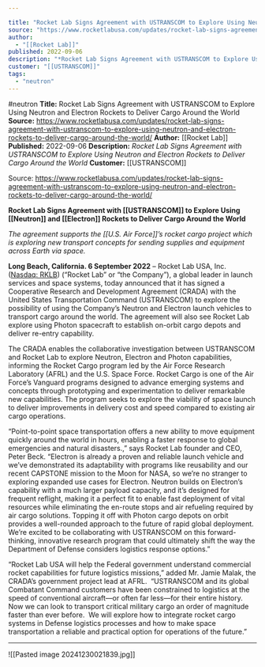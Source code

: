 ```yaml
---

title: "Rocket Lab Signs Agreement with USTRANSCOM to Explore Using Neutron and Electron Rockets to Deliver Cargo Around the World "
source: "https://www.rocketlabusa.com/updates/rocket-lab-signs-agreement-with-ustranscom-to-explore-using-neutron-and-electron-rockets-to-deliver-cargo-around-the-world/"
author:
  - "[[Rocket Lab]]"
published: 2022-09-06
description: "*Rocket Lab Signs Agreement with USTRANSCOM to Explore Using Neutron and Electron Rockets to Deliver Cargo Around the World*"
customer: "[[USTRANSCOM]]"
tags:
  - "neutron"
---
```


#neutron
**Title:** Rocket Lab Signs Agreement with USTRANSCOM to Explore Using Neutron and Electron Rockets to Deliver Cargo Around the World 
**Source:** https://www.rocketlabusa.com/updates/rocket-lab-signs-agreement-with-ustranscom-to-explore-using-neutron-and-electron-rockets-to-deliver-cargo-around-the-world/
**Author:** [[Rocket Lab]]
**Published:** 2022-09-06
**Description:** *Rocket Lab Signs Agreement with USTRANSCOM to Explore Using Neutron and Electron Rockets to Deliver Cargo Around the World*
**Customer:** [[USTRANSCOM]]

Source: https://www.rocketlabusa.com/updates/rocket-lab-signs-agreement-with-ustranscom-to-explore-using-neutron-and-electron-rockets-to-deliver-cargo-around-the-world/

**Rocket Lab Signs Agreement with [[USTRANSCOM]] to Explore Using [[Neutron]] and [[Electron]] Rockets to Deliver Cargo Around the World**

*The agreement supports the [[U.S. Air Force]]’s rocket cargo project which is exploring new transport concepts for sending supplies and equipment across Earth via space.*

**Long Beach, California. 6 September 2022** – Rocket Lab USA, Inc. ([Nasdaq: RKLB](https://www.nasdaq.com/market-activity/stocks/rklb-0)) (“Rocket Lab” or “the Company”), a global leader in launch services and space systems, today announced that it has signed a Cooperative Research and Development Agreement (CRADA) with the United States Transportation Command (USTRANSCOM) to explore the possibility of using the Company’s Neutron and Electron launch vehicles to transport cargo around the world. The agreement will also see Rocket Lab explore using Photon spacecraft to establish on-orbit cargo depots and deliver re-entry capability.

The CRADA enables the collaborative investigation between USTRANSCOM and Rocket Lab to explore Neutron, Electron and Photon capabilities, informing the Rocket Cargo program led by the Air Force Research Laboratory (AFRL) and the U.S. Space Force. Rocket Cargo is one of the Air Force’s Vanguard programs designed to advance emerging systems and concepts through prototyping and experimentation to deliver remarkable new capabilities. The program seeks to explore the viability of space launch to deliver improvements in delivery cost and speed compared to existing air cargo operations.

“Point-to-point space transportation offers a new ability to move equipment quickly around the world in hours, enabling a faster response to global emergencies and natural disasters.,” says Rocket Lab founder and CEO, Peter Beck. “Electron is already a proven and reliable launch vehicle and we’ve demonstrated its adaptability with programs like reusability and our recent CAPSTONE mission to the Moon for NASA, so we’re no stranger to exploring expanded use cases for Electron. Neutron builds on Electron’s capability with a much larger payload capacity, and it’s designed for frequent reflight, making it a perfect fit to enable fast deployment of vital resources while eliminating the en-route stops and air refueling required by air cargo solutions. Topping it off with Photon cargo depots on orbit provides a well-rounded approach to the future of rapid global deployment. We’re excited to be collaborating with USTRANSCOM on this forward-thinking, innovative research program that could ultimately shift the way the Department of Defense considers logistics response options.”

“Rocket Lab USA will help the Federal government understand commercial rocket capabilities for future logistics missions,” added Mr. Jamie Malak, the CRADA’s government project lead at AFRL.  “USTRANSCOM and its global Combatant Command customers have been constrained to logistics at the speed of conventional aircraft—or often far less—for their entire history.  Now we can look to transport critical military cargo an order of magnitude faster than ever before.  We will explore how to integrate rocket cargo systems in Defense logistics processes and how to make space transportation a reliable and practical option for operations of the future.”

---

![[Pasted image 20241230021839.jpg]]